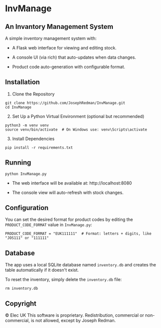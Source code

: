 # InvManage
## An Invantory Management System

A simple inventory management system with:

 - A Flask web interface for viewing and editing stock.

 - A console UI (via rich) that auto-updates when data changes.

 - Product code auto-generation with configurable format.

## Installation

1. Clone the Repository
```
git clone https://github.com/JosephRedman/InvManage.git
cd InvManage
```

2. Set Up a Python Virtual Environment (optional but recommended)
```
python3 -m venv venv
source venv/bin/activate  # On Windows use: venv\Scripts\activate
```

3. Install Dependencies
```
pip install -r requirements.txt
```

## Running

```
python InvManage.py
```
 - The web interface will be available at: http://localhost:8080

 - The console view will auto-refresh with stock changes.

## Configuration

You can set the desired format for product codes by editing the `PRODUCT_CODE_FORMAT` value in `InvManage.py`:

```
PRODUCT_CODE_FORMAT = "EUK111111"  # Format: letters + digits, like "JOS111" or "111111"
```

## Database

The app uses a local SQLite database named `inventory.db` and creates the table automatically if it doesn't exist.

To reset the inventory, simply delete the `inventory.db` file:
```
rm inventory.db
```

## Copyright

© Elec UK
This software is proprietary. Redistribution, commercial or non-commercial, is not allowed, except by Joseph Redman.